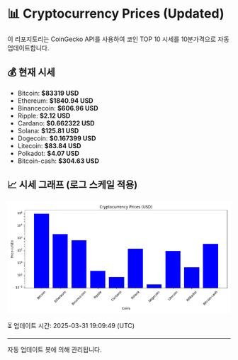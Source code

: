 
# 📊 Cryptocurrency Prices (Updated)

이 리포지토리는 CoinGecko API를 사용하여 코인 TOP 10 시세를 10분가격으로 자동 업데이트합니다.

## 💰 현재 시세
- Bitcoin: **$83319 USD**
- Ethereum: **$1840.94 USD**
- Binancecoin: **$606.96 USD**
- Ripple: **$2.12 USD**
- Cardano: **$0.662322 USD**
- Solana: **$125.81 USD**
- Dogecoin: **$0.167399 USD**
- Litecoin: **$83.84 USD**
- Polkadot: **$4.07 USD**
- Bitcoin-cash: **$304.63 USD**

## 📈 시세 그래프 (로그 스케일 적용)
![Crypto Prices](crypto_prices.png)

⏳ 업데이트 시간: 2025-03-31 19:09:49 (UTC)

---
자동 업데이트 봇에 의해 관리됩니다.
